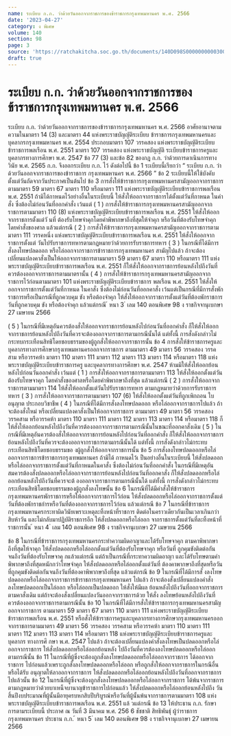 ```yaml
---
name: ระเบียบ ก.ก. ว่าด้วยวันออกจากราชการของข้าราชการกรุงเทพมหานคร พ.ศ. 2566
date: '2023-04-27'
category: ง พิเศษ
volume: 140
section: 98
page: 3
source: 'https://ratchakitcha.soc.go.th/documents/140D098S0000000000300.pdf'
draft: true
---
```


# ระเบียบ ก.ก. ว่าด้วยวันออกจากราชการของข้าราชการกรุงเทพมหานคร พ.ศ. 2566

ระเบียบ ก.ก. ว่าด้วยวันออกจากราชการของข้าราชการกรุงเทพมหานคร พ.ศ. 2566 อาศัยอานาจตามความในมาตรา 14 (3) และมาตรา 44 แห่งพระราชบัญญัติระเบียบ ข้าราชการกรุงเทพมหานครและบุคลากรกรุงเทพมหานคร พ.ศ. 2554 ประกอบมาตรา 107 วรรคสอง แห่งพระราชบัญญัติระเบียบข้าราชการพลเรือน พ.ศ. 2551 มาตรา 107 วรรคสอง แห่งพระราชบัญญัติ ระเบียบข้าราชการครูและบุคลากรทางการศึกษา พ.ศ. 2547 ข้อ 77 (3) และข้อ 82 ของกฎ ก.ก. ว่าด้วยการดาเนินการทางวินัย พ.ศ. 2565 ก.ก. จึงออกระเบียบ ก.ก. ไว้ ดังต่อไปนี้ ข้อ 1 ระเบียบนี้เรียกว่า “ ระเบียบ ก.ก. ว่าด้วยวันออกจากราชการของข้าราชการ กรุงเทพมหานคร พ.ศ. 2566 ” ข้อ 2 ระเบียบนี้ให้ใช้บังคับตั้งแต่วันถัดจากวันประกาศเป็นต้นไป ข้อ 3 การสั่งให้ข้าราชการกรุงเทพมหานครสามัญออกจากราชการตามมาตรา 59 มาตรา 67 มาตรา 110 หรือมาตรา 111 แห่งพระราชบัญญัติระเบียบข้าราชการพลเรือน พ.ศ. 2551 ถ้ามิได้กาหนดไว้อย่างอื่นในระเบียบนี้ ให้สั่งให้ออกจากราชการได้ตั้งแต่วันที่กาหนด ในคำสั่ง ซึ่งต้องไม่ก่อนวันที่ออกคำสั่ง เว้นแต่ ( 1 ) การสั่งให้ข้าราชการกรุงเทพมหานครสามัญออกจากราชการตามมาตรา 110 (8) แห่งพระราชบัญญัติระเบียบข้าราชการพลเรือน พ.ศ. 2551 ให้สั่งให้ออกจากราชการตั้งแต่วั นที่ ต้องรับโทษจำคุกโดยคำพิพากษาถึงที่สุดให้จำคุก หรือวันที่ต้องรับโทษจำคุกโดยคำสั่งของศาล แล้วแต่กรณี ( 2 ) การสั่งให้ข้าราชการกรุงเทพมหานครสามัญออกจากราชการตามมาตรา 111 วรรคหนึ่ง แห่งพระราชบัญญัติระเบียบข้าราชการพลเรือน พ.ศ. 2551 ให้สั่งให้ออกจากราชการตั้งแต่ วันไปรับราชการทหารตามกฎหมายว่าด้วยการรับราชการทหาร ( 3 ) ในกรณีที่ได้มีการสั่งลงโทษปลดออก หรือไล่ออกจากราชการข้าราชการกรุงเทพมหานคร สามัญไปแล้ว ถ้าจะต้องเปลี่ยนแปลงคาสั่งเป็นให้ออกจากราชการตามมาตรา 59 มาตรา 67 มาตรา 110 หรือมาตรา 111 แห่งพระราชบัญญัติระเบียบข้าราชการพลเรือน พ.ศ. 2551 ก็ให้สั่งให้ออกจากราชการย้อนหลังไปถึงวันที่ควรต้องออกจากราชการตามมาตรานั้น ( 4 ) การสั่งให้ข้าราชการกรุงเทพมหานครสามัญออกจากราชการไว้ก่อนตามมาตรา 101 แห่งพระราชบัญญัติระเบียบข้าราชการ พลเรือน พ.ศ. 2551 ให้สั่งให้ออกจากราชการตั้งแต่วันที่กาหนด ในคาสั่ง ซึ่งต้องไม่ก่อนวันที่ออกคาสั่ง เว้นแต่เป็นกรณีที่มีการสั่งพักราชการหรือเป็นกรณีที่ถูกควบคุม ขัง หรือต้องจำคุก ให้สั่งให้ออกจากราชการตั้งแต่วันที่ต้องพักราชการ วันที่ถูกควบคุม ขัง หรือต้องจำคุก แล้วแต่กรณี ้ หนา 3 ่ เลม 140 ตอนพิเศษ 98 ง ราชกิจจานุเบกษา 27 เมษายน 2566

( 5 ) ในกรณีที่มีเหตุอันควรต้องสั่งให้ออกจากราชการย้อนหลังไปก่อนวันที่ออกคำสั่ง ก็ให้สั่งให้ออกจากราชการย้อนหลังไปถึงวันที่ควรจะต้องออกจากราชการตามกรณีนั้นได้ แต่ทั้งนี้ การสั่งดังกล่าวไม่กระทบกระเทือนสิทธิโดยชอบธรรมของผู้ถูกสั่งให้ออกจากราชการนั้น ข้อ 4 การสั่งให้ข้าราชการครูและบุคลากรทางการศึกษากรุงเทพมหานครออกจากราชการ ตามมาตรา 49 มาตรา 56 วรรคสอง วรรคสาม หรือวรรคห้า มาตรา 110 มาตรา 111 มาตรา 112 มาตรา 113 มาตรา 114 หรือมาตรา 118 แห่งพระราชบัญญัติระเบียบข้าราชการครู และบุคลากรทางการศึกษา พ.ศ. 2547 ห้ามมิให้สั่งให้ออกย้อนหลังไปก่อนวันออกคำสั่ง เว้นแต่ ( 1 ) การสั่งให้ออกจากราชการตามมาตรา 113 ให้สั่งให้ออกตั้งแต่วันต้องรับโทษจาคุก โดยคำสั่งของศาลหรือโดยคำพิพากษาถึงที่สุด แล้วแต่กรณี ( 2 ) การสั่งให้ออกจากราชการตามมาตรา 114 ให้สั่งให้ออกตั้งแต่วันไปรับราชการทหาร ตามกฎหมายว่าด้วยการรับราชการทหาร ( 3 ) การสั่งให้ออกจากราชการตามมาตรา 107 (6) ให้สั่งให้ออกตั้งแต่วันที่ถูกเพิกถอน ใบอนุญาต ประกอบวิชาชีพ ( 4 ) ในกรณีที่ได้มีการสั่งลงโทษปลดออก หรือไล่ออกจากราชการไปแล้ว ถ้าจะต้องสั่งใหม่ หรือเปลี่ยนแปลงคาสั่งเป็นให้ออกจากราชการ ตามมาตรา 49 มาตรา 56 วรรคสอง วรรคสาม หรือวรรคห้า มาตรา 110 มาตรา 111 มาตรา 112 มาตรา 113 มาตรา 114 หรือมาตรา 118 ก็ให้สั่งให้ออกย้อนหลังไปถึงวันที่ควรต้องออกจากราชการตามกรณีนั้นในขณะที่ออกคาสั่งเดิม ( 5 ) ในกรณีที่มีเหตุอันควรต้องสั่งให้ออกจากราชการย้อนหลังไปก่อนวันที่ออกคำสั่ง ก็ให้สั่งให้ออกจากราชการย้อนหลังไปถึงวันที่ควรจะต้องออกจากราชการตามกรณีนั้นได้ แต่ทั้งนี้ การสั่งดังกล่าวไม่กระทบกระเทือนสิทธิโดยชอบธรรมขอ งผู้ถูกสั่งให้ออกจากราชการนั้น ข้อ 5 การสั่งลงโทษปลดออกหรือไล่ออกจากราชการข้าราชการกรุงเทพมหานคร ถ้ามิได้ กาหนดไว้เ ป็นอย่างอื่นในระเบียบนี้ ให้สั่งปลดออกหรือไล่ออกจากราชการตั้งแต่วันที่กาหนดในคาสั่ง ซึ่งต้องไม่ก่อนวันที่ออกคำสั่ง ในกรณีที่มีเหตุอันสมควรต้องสั่งปลดออกหรือไล่ออกจากราชการย้อนหลังไปก่อนวันที่ออกคาสั่ง ก็ให้สั่งปลดออกหรือไล่ออกย้อนหลังไปถึงวันที่ควรจะต้ องออกจากราชการตามกรณีนั้นได้ แต่ทั้งนี้ การสั่งดังกล่าวไม่กระทบกระเทือนสิทธิโดยชอบธรรมของผู้ถูกสั่งลงโทษนั้น ข้อ 6 ในกรณีที่ได้มีคำสั่งให้ข้าราชการกรุงเทพมหานครพักราชการหรือให้ออกจากราชการไว้ก่อน ให้สั่งปลดออกหรือไล่ออกจากราชการตั้งแต่วันที่ต้องพักราชกำรหรือวันที่ต้องออกจากราชการไว้ก่อน แล้วแต่กรณี ข้อ 7 ในกรณีที่ข้าราชการกรุงเทพมหานครกระทาผิดวินัยเพราะเหตุละทิ้งหน้าที่ราชการ ติดต่อในคราวเดียวกันเป็นเวลาเกินกว่าสิบห้าวัน และไม่กลับมาปฏิบัติราชการอีก ให้สั่งปลดออกหรือไล่ออก จากราชการตั้งแต่วันที่ละทิ้งหน้าที่ราชการนั้น ้ หนา 4 ่ เลม 140 ตอนพิเศษ 98 ง ราชกิจจานุเบกษา 27 เมษายน 2566

ข้อ 8 ในกรณีที่ข้าราชการกรุงเทพมหานครกระทำความผิดอาญาและได้รับโทษจาคุก ตามคาพิพากษาถึงที่สุดให้จาคุก ให้สั่งปลดออกหรือไล่ออกตั้งแต่วันที่ต้องรับโทษจาคุก หรือวันที่ ถูกคุมขังติดต่อกันจนถึงวันที่ต้องรับโทษจาคุ กแล้วแต่กรณี แต่ถ้าเป็นกรณีที่กระทาความผิดอาญา และได้รับโทษตามคำพิพากษาถึงที่สุดหนักกว่าโทษจำคุก ให้สั่งปลดออกหรือไล่ออกตั้งแต่วันที่ ต้องคาพากษาถึงที่สุดหรือวันที่ถูกคุมขังติดต่อกันจนถึงวันที่ต้องคาพิพากษาถึงที่สุด แล้วแต่กรณี ข้อ 9 ในกรณีที่ได้มีการสั่ งลงโทษปลดออกหรือไล่ออกจากราชการข้าราชการกรุงเทพมหานคร ไปแล้ว ถ้าจะต้องสั่งเปลี่ยนแปลงคำสั่งลงโทษปลดออกเป็นไล่ออก หรือไล่ออกเป็นปลดออก ให้สั่งให้มีผล ย้อนหลังไปถึงวันที่ออกจากราชการตามคาสั่งเดิม แต่ถ้าจะต้องสั่งเปลี่ยนแปลงวันออกจากราชการด้วย ให้สั่ง ลงโทษย้อนหลังไปถึงวันที่ควรต้องออกจากราชการตามกรณีนั้น ข้อ 10 ในกรณีที่ได้มีการสั่งให้ข้าราชการกรุงเทพมหานครสามัญออกจากราชการ ตามมาตรา 59 มาตรา 67 มาตรา 110 มาตรา 111 แห่งพระราชบัญญัติระเบียบข้าราชการพลเรือน พ.ศ. 2551 หรือสั่งให้ข้าราชการครูและบุคลากรทางการศึกษากรุงเทพมหานครออกจากราชการตามมาตรา 49 มาตรา 56 วรรคสอง วรรคสาม หรือวรรคห้า มาตรา 110 มาตรา 111 มาตรา 112 มาตรา 113 มาตรา 114 หรือมาตรา 118 แห่งพระราชบัญญัติระเบียบข้าราชการครูและบุคลากร ทางการศึ กษา พ.ศ. 2547 ไปแล้ว ถ้าจะต้องเปลี่ยนแปลงคำสั่งลงโทษเป็นปลดออกหรือไล่ออกจากราชการ ให้สั่งปลดออกหรือไล่ออกย้อนหลัง ไปถึงวันที่ควรต้องลงโทษปลดออกหรือไล่ออกตามกรณีนั้น ข้อ 11 ในกรณีที่ผู้ซึ่งจะต้องถูกสั่งลงโทษปลดออกหรือไล่ออกจากราชการ ได้ออกจากราชการ ไปก่อนแล้วเพราะถูกสั่งลงโทษปลดออกหรือไล่ออก หรือถูกสั่งให้ออกจากราชการในกรณีอื่นหรือได้รับ อนุญาตให้ลาออกจากราชการ ให้สั่งปลดออกหรือไล่ออกย้อนหลังไปถึงวันที่ออกจากราชการไปแล้วนั้น ข้อ 12 ในกรณีที่ผู้ซึ่งจะต้องถูกสั่งลงโทษปลดออกหรือไล่ออกจากราชการ ได้พ้นจากราชการ ตามกฎหมายว่าด้วยบาเหน็จบานาญข้าราชการไปก่อนแล้ว ให้สั่งปลดออกหรือไล่ออกย้อนหลังไปถึง วันสิ้นปีงบประมาณที่ผู้นั้นมีอายุครบหกสิบปีบริบูรณ์หรือวันที่ผู้นั้นพ้นจากราชการตามมาตรา 108 แห่งพระราชบัญญัติระเบียบข้าราชการพลเรือน พ.ศ. 2551 แล้ วแต่กรณี ข้อ 13 ให้ประธาน ก.ก. รักษาการตามระเบียบนี้ ประกาศ ณ วันที่ 3 มีนาคม พ.ศ. 256 6 ชัชชาติ สิทธิพันธุ์ ผู้ว่าราชการกรุงเทพมหานคร ประธาน ก.ก. ้ หนา 5 ่ เลม 140 ตอนพิเศษ 98 ง ราชกิจจานุเบกษา 27 เมษายน 2566
